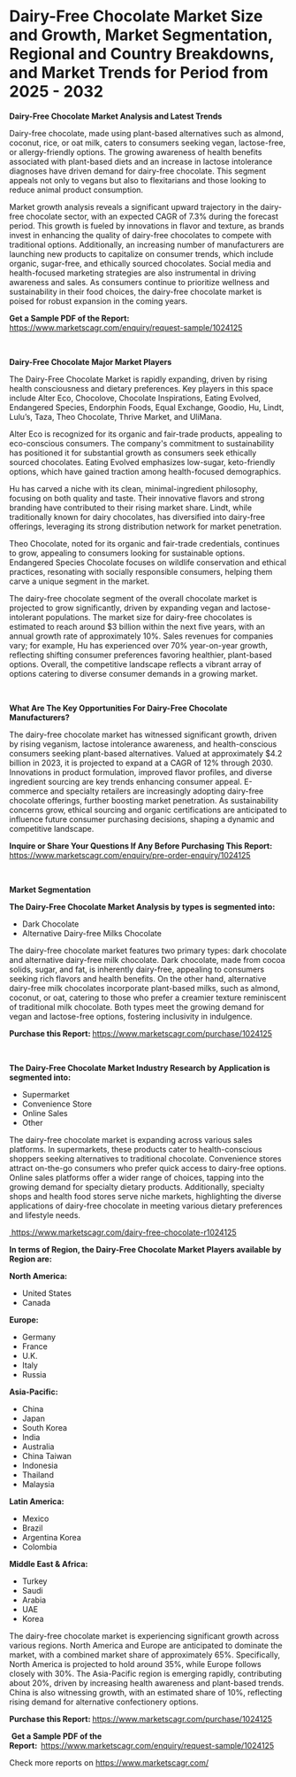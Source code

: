 <p><h1>Dairy-Free Chocolate Market Size and Growth, Market Segmentation, Regional and Country Breakdowns, and Market Trends for Period from 2025 -  2032</h1></p><p><strong>Dairy-Free Chocolate Market Analysis and Latest Trends</strong></p>
<p><p>Dairy-free chocolate, made using plant-based alternatives such as almond, coconut, rice, or oat milk, caters to consumers seeking vegan, lactose-free, or allergy-friendly options. The growing awareness of health benefits associated with plant-based diets and an increase in lactose intolerance diagnoses have driven demand for dairy-free chocolate. This segment appeals not only to vegans but also to flexitarians and those looking to reduce animal product consumption. </p><p>Market growth analysis reveals a significant upward trajectory in the dairy-free chocolate sector, with an expected CAGR of 7.3% during the forecast period. This growth is fueled by innovations in flavor and texture, as brands invest in enhancing the quality of dairy-free chocolates to compete with traditional options. Additionally, an increasing number of manufacturers are launching new products to capitalize on consumer trends, which include organic, sugar-free, and ethically sourced chocolates. Social media and health-focused marketing strategies are also instrumental in driving awareness and sales. As consumers continue to prioritize wellness and sustainability in their food choices, the dairy-free chocolate market is poised for robust expansion in the coming years.</p></p>
<p><strong>Get a Sample PDF of the Report:&nbsp;</strong> <a href="https://www.marketscagr.com/enquiry/request-sample/1024125?utm_campaign=2241&utm_medium=2&utm_source=Github&utm_content=ia&utm_term=01022025&utm_id=dairy-free-chocolate">https://www.marketscagr.com/enquiry/request-sample/1024125</a></p>
<p>&nbsp;</p>
<p><strong>Dairy-Free Chocolate Major Market Players</strong></p>
<p><p>The Dairy-Free Chocolate Market is rapidly expanding, driven by rising health consciousness and dietary preferences. Key players in this space include Alter Eco, Chocolove, Chocolate Inspirations, Eating Evolved, Endangered Species, Endorphin Foods, Equal Exchange, Goodio, Hu, Lindt, Lulu’s, Taza, Theo Chocolate, Thrive Market, and UliMana.</p><p>Alter Eco is recognized for its organic and fair-trade products, appealing to eco-conscious consumers. The company's commitment to sustainability has positioned it for substantial growth as consumers seek ethically sourced chocolates. Eating Evolved emphasizes low-sugar, keto-friendly options, which have gained traction among health-focused demographics.</p><p>Hu has carved a niche with its clean, minimal-ingredient philosophy, focusing on both quality and taste. Their innovative flavors and strong branding have contributed to their rising market share. Lindt, while traditionally known for dairy chocolates, has diversified into dairy-free offerings, leveraging its strong distribution network for market penetration.</p><p>Theo Chocolate, noted for its organic and fair-trade credentials, continues to grow, appealing to consumers looking for sustainable options. Endangered Species Chocolate focuses on wildlife conservation and ethical practices, resonating with socially responsible consumers, helping them carve a unique segment in the market.</p><p>The dairy-free chocolate segment of the overall chocolate market is projected to grow significantly, driven by expanding vegan and lactose-intolerant populations. The market size for dairy-free chocolates is estimated to reach around $3 billion within the next five years, with an annual growth rate of approximately 10%. Sales revenues for companies vary; for example, Hu has experienced over 70% year-on-year growth, reflecting shifting consumer preferences favoring healthier, plant-based options. Overall, the competitive landscape reflects a vibrant array of options catering to diverse consumer demands in a growing market.</p></p>
<p>&nbsp;</p>
<p><strong>What Are The Key Opportunities For Dairy-Free Chocolate Manufacturers?</strong></p>
<p><p>The dairy-free chocolate market has witnessed significant growth, driven by rising veganism, lactose intolerance awareness, and health-conscious consumers seeking plant-based alternatives. Valued at approximately $4.2 billion in 2023, it is projected to expand at a CAGR of 12% through 2030. Innovations in product formulation, improved flavor profiles, and diverse ingredient sourcing are key trends enhancing consumer appeal. E-commerce and specialty retailers are increasingly adopting dairy-free chocolate offerings, further boosting market penetration. As sustainability concerns grow, ethical sourcing and organic certifications are anticipated to influence future consumer purchasing decisions, shaping a dynamic and competitive landscape.</p></p>
<p><strong>Inquire or Share Your Questions If Any Before Purchasing This Report:</strong> <a href="https://www.marketscagr.com/enquiry/pre-order-enquiry/1024125?utm_campaign=2241&utm_medium=2&utm_source=Github&utm_content=ia&utm_term=01022025&utm_id=dairy-free-chocolate">https://www.marketscagr.com/enquiry/pre-order-enquiry/1024125</a></p>
<p>&nbsp;</p>
<p><strong>Market Segmentation</strong></p>
<p><strong>The Dairy-Free Chocolate Market Analysis by types is segmented into:</strong></p>
<p><ul><li>Dark Chocolate</li><li>Alternative Dairy-free Milks Chocolate</li></ul></p>
<p><p>The dairy-free chocolate market features two primary types: dark chocolate and alternative dairy-free milk chocolate. Dark chocolate, made from cocoa solids, sugar, and fat, is inherently dairy-free, appealing to consumers seeking rich flavors and health benefits. On the other hand, alternative dairy-free milk chocolates incorporate plant-based milks, such as almond, coconut, or oat, catering to those who prefer a creamier texture reminiscent of traditional milk chocolate. Both types meet the growing demand for vegan and lactose-free options, fostering inclusivity in indulgence.</p></p>
<p><strong>Purchase this Report:&nbsp;</strong><a href="https://www.marketscagr.com/purchase/1024125?utm_campaign=2241&utm_medium=2&utm_source=Github&utm_content=ia&utm_term=01022025&utm_id=dairy-free-chocolate">https://www.marketscagr.com/purchase/1024125</a></p>
<p>&nbsp;</p>
<p><strong>The Dairy-Free Chocolate Market Industry Research by Application is segmented into:</strong></p>
<p><ul><li>Supermarket</li><li>Convenience Store</li><li>Online Sales</li><li>Other</li></ul></p>
<p><p>The dairy-free chocolate market is expanding across various sales platforms. In supermarkets, these products cater to health-conscious shoppers seeking alternatives to traditional chocolate. Convenience stores attract on-the-go consumers who prefer quick access to dairy-free options. Online sales platforms offer a wider range of choices, tapping into the growing demand for specialty dietary products. Additionally, specialty shops and health food stores serve niche markets, highlighting the diverse applications of dairy-free chocolate in meeting various dietary preferences and lifestyle needs.</p></p>
<p><a href="https://www.marketscagr.com/dairy-free-chocolate-r1024125?utm_campaign=2241&utm_medium=2&utm_source=Github&utm_content=ia&utm_term=01022025&utm_id=dairy-free-chocolate">&nbsp;https://www.marketscagr.com/dairy-free-chocolate-r1024125</a></p>
<p><strong>In terms of Region, the Dairy-Free Chocolate Market Players available by Region are:</strong></p>
<p>
    <p> <strong> North America: </strong>
        <ul>
            <li>United States</li>
            <li>Canada</li>
        </ul>
        </p> 
    <p> <strong> Europe: </strong>
        <ul>
            <li>Germany</li>
            <li>France</li>
            <li>U.K.</li>
            <li>Italy</li>
            <li>Russia</li>
        </ul>
        </p> 
    <p> <strong> Asia-Pacific: </strong>
        <ul>
            <li>China</li>
            <li>Japan</li>
            <li>South Korea</li>
            <li>India</li>
            <li>Australia</li>
            <li>China Taiwan</li>
            <li>Indonesia</li>
            <li>Thailand</li>
            <li>Malaysia</li>
        </ul>
        </p> 
    <p> <strong> Latin America: </strong>
        <ul>
            <li>Mexico</li>
            <li>Brazil</li>
            <li>Argentina Korea</li>
            <li>Colombia</li>
        </ul>
        </p> 
    <p> <strong> Middle East & Africa: </strong>
        <ul>
            <li>Turkey</li>
            <li>Saudi</li>
            <li>Arabia</li>
            <li>UAE</li>
            <li>Korea</li>
        </ul>
    </p>
    </p>
<p><p>The dairy-free chocolate market is experiencing significant growth across various regions. North America and Europe are anticipated to dominate the market, with a combined market share of approximately 65%. Specifically, North America is projected to hold around 35%, while Europe follows closely with 30%. The Asia-Pacific region is emerging rapidly, contributing about 20%, driven by increasing health awareness and plant-based trends. China is also witnessing growth, with an estimated share of 10%, reflecting rising demand for alternative confectionery options.</p></p>
<p><strong>Purchase this Report: </strong><a href="https://www.marketscagr.com/purchase/1024125?utm_campaign=2241&utm_medium=2&utm_source=Github&utm_content=ia&utm_term=01022025&utm_id=dairy-free-chocolate">https://www.marketscagr.com/purchase/1024125</a></p>
<p>&nbsp;<strong>Get a Sample PDF of the Report:&nbsp;&nbsp;</strong><a href="https://www.marketscagr.com/enquiry/request-sample/1024125?utm_campaign=2241&utm_medium=2&utm_source=Github&utm_content=ia&utm_term=01022025&utm_id=dairy-free-chocolate">https://www.marketscagr.com/enquiry/request-sample/1024125</a></p>
<p><strong></strong></p>
<p>Check more reports on <a href="https://www.marketscagr.com/?utm_campaign=2241&utm_medium=2&utm_source=Github&utm_content=ia&utm_term=01022025&utm_id=dairy-free-chocolate">https://www.marketscagr.com/</a></p>